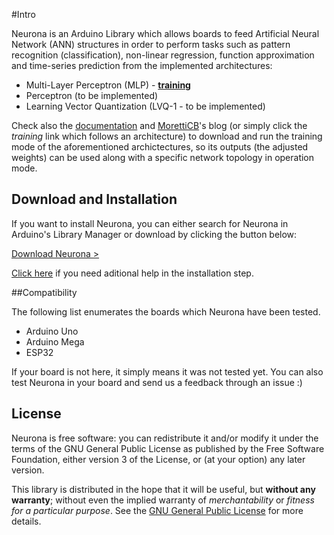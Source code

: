 #Intro

Neurona is an Arduino Library which allows boards to feed Artificial Neural Network (ANN) structures in order to perform tasks such as pattern recognition (classification), non-linear regression, function approximation and time-series prediction from the implemented architectures:

* Multi-Layer Perceptron (MLP) - [**training**][MLPTrainingLink]
* Perceptron (to be implemented)
* Learning Vector Quantization (LVQ-1 - to be implemented)

Check also the [documentation][NeuronaDocs] and [MorettiCB][MorettiCBBlog]'s blog (or simply click the *training* link which follows an architecture) to download and run the training mode of the aforementioned archictectures, so its outputs (the adjusted weights) can be used along with a specific network topology in operation mode.

## Download and Installation

If you want to install Neurona, you can either search for Neurona in Arduino's Library Manager or download by clicking the button below:

[Download Neurona >][NeuronaDownloadLink]

[Click here][ArduinoLibInstallHelp] if you need aditional help in the installation step.

##Compatibility

The following list enumerates the boards which Neurona have been tested.

* Arduino Uno
* Arduino Mega
* ESP32

If your board is not here, it simply means it was not tested yet. You can also test Neurona in your board and send us a feedback through an issue :)

## License

Neurona is free software: you can redistribute it and/or modify it under the terms of the GNU General Public License as published by the Free Software Foundation, either version 3 of the License, or (at your option) any later version.

This library is distributed in the hope that it will be useful, but **without any warranty**; without even the implied warranty of *merchantability* or *fitness for a particular purpose*. See the [GNU General Public License][GNULink] for more details.

[MLPTrainingLink]: http://www.moretticb.com/blog/multilayer-perceptron-implementation-in-c/
[NeuronaDocs]: http://www.moretticb.com/Neurona
[MorettiCBBlog]: http://www.moretticb.com
[NeuronaDownloadLink]: http://www.github.com/MorettiCB/Neurona
[ArduinoLibInstallHelp]: http://www.arduino.cc/en/guide/libraries
[GNULink]: http://www.gnu.org/licenses/
